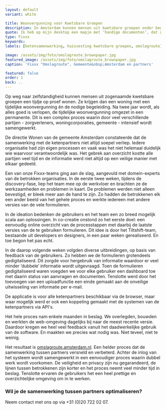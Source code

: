 ```yaml
---
layout: default
variant: white

title: Woonvergunning voor Kwetsbare Groepen
description: In Amsterdam kunnen mensen uit kwetsbare groepen onder begeleiding een periode proef-wonen. Om dat te organiseren werken hulpverleners en gemeente nauw samen in een complex proces. En dat verliep niet altijd even soepel. Samen met de betrokkenen zorgde Tiltshift voor een oplossing.
quote: Ik heb op mijn desktop een mapje met ‘handige documenten’, dat gebruik ik altijd
type: Fixxx
keywords:
labels: [ketensamenwerking, huisvesting kwetsbare groepen, omslagroute]

image: /assets/img/foto/omslagroute_brownpaper.jpg
featured_image: /assets/img/foto/omslagroute_brownpaper.jpg
caption: 'Fixxx "Omslagroute", Gemeente&nbsp;Amsterdam en partners'

featured: false
order: 1
back: ..
---
```

<!-- context -->
Op weg naar zelfstandigheid kunnen mensen uit zogenaamde kwetsbare groepen een tijdje op proef wonen. Ze krijgen dan een woning met een tijdelijke woonvergunning én de nodige begeleiding. Na twee jaar wordt, als alles goed is verlopen, de tijdelijke woonvergunning omgezet in een permanente. Dit is een complex proces waarin door veel verschillende partijen - zorgverleners, woningcorporaties, gemeente - intensief wordt samengewerkt.

<!-- probleem -->
De directie Wonen van de gemeente Amsterdam constateerde dat de samenwerking met de ketenpartners niet altijd soepel verliep. Iedere organisatie had zijn eigen processen en vaak was het niet helemaal duidelijk wie waarvoor verantwoordelijk was. Het gebrek aan overzicht kostte alle partijen veel tijd en de informatie werd niet altijd op een veilige manier met elkaar gedeeld.

<!-- DISCOVERY -->
Een van onze Fixxx-teams ging aan de slag, aangevuld met domein-experts van de betrokken organisaties. In de eerste twee weken, tijdens de discovery-fase, liep het team mee op de werkvloer en brachten ze de werkzaamheden en problemen in kaart. De problemen werden niet alleen bevestigd, er bleek meer aan de hand te zijn. Zo hadden de betrokkenen elk een ander beeld van het gehele proces en werkte iedereen met andere versies van de vele formulieren.

<!-- IDEATION -->
In de ideation bedenken de gebruikers en het team een zo breed mogelijk scala aan oplossingen. In co-creatie onstond zo het eerste doel: een eenvoudig online overzicht van de processtappen met daarbij de laatste versies van de te gebruiken formulieren. Dit idee is door het Tiltshift-team, bestaande uit developers en designers, in een paar weken gerealiseerd. En toe begon het pas echt.

<!-- DEVELOPMENT EN IMPLEMENTATIE -->
In de daarop volgende weken volgden diverse uitbreidingen, op basis van feedback van de gebruikers. Zo hebben we de formulieren grotendeels gedigitaliseerd. Dit zorgde voor hergebruik van informatie waardoor er veel minder ‘dubbele’ informatie wordt uitgevraagd. Toen de formulieren gedigitaliseerd waren voegden we voor elke gebruiker een dashboard toe met daarin status van aanvragen en documenten. Tenslotte werd door het toevoegen van een uploadfunctie een einde gemaakt aan de onveilige uitwisseling van informatie per e-mail.


<div class="article-image" style="background-image: url(/assets/img/foto/omslagroute_screenshot.png)">
    <div class="slope"></div>
    <div class="slope slope--flip"></div>
</div>

<!-- IMPLEMENTATIE -->
De applicatie is voor alle ketenpartners beschikbaar via de browser, maar waar mogelijk werd er ook een koppeling gemaakt met de systemen van de ketenpartners via API's.

Het hele proces nam enkele maanden in beslag. We overlegden, bouwden en werkten de web-omgeving dagelijks bij naar de meest recente versie. Daardoor kregen we heel veel feedback vanuit het daadwerkelijke gebruik van de software. En maakten we precies wat nodig was. Niet teveel, niet te weinig.

<!-- DELIVERY -->
<!-- uiteindelijke oplossing -->
Het resultaat is <a href="https://omslagroute.amsterdam.nl" target="_blank">omslagroute.amsterdam.nl</a>. Een helder proces dat de samenwerking tussen partners versneld en verbeterd. Achter de inlog van het systeem wordt samengewerkt in een eenvoudiger proces waarin dubbel werk wordt voorkomen. De veiligheid en privacy zijn nu gegarandeerd, de lijnen tussen betrokkenen zijn korter en het proces neemt veel minder tijd in beslag. Tenslotte ervaren de gebruikers het een heel prettige en overzichtelijke omgeving om in te werken.

### Wil je de samenwerking tussen partners optimaliseren?
Neem contact met ons op via +31 (0)20 722 02 07.
